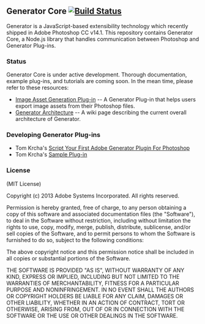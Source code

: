 ## Generator Core [![Build Status](https://travis-ci.org/adobe-photoshop/generator-core.png?branch=master)](https://travis-ci.org/adobe-photoshop/generator-core)

Generator is a JavaScript-based extensibility technology which recently shipped in Adobe Photoshop CC v14.1. This repository contains Generator Core, a Node.js library that handles communication between Photoshop and Generator Plug-ins.

### Status

Generator Core is under active development. Thorough documentation, example plug-ins, and tutorials are coming soon. In the mean time, please refer to these resources:

* [Image Asset Generation Plug-in](https://github.com/adobe-photoshop/generator-assets) -- A Generator Plug-in that helps users export image assets from their Photoshop files.
* [Generator Architecture](https://github.com/adobe-photoshop/generator-core/wiki/Generator-Architecture) -- A wiki page describing the current overall architecture of Generator.

### Developing Generator Plug-ins

* Tom Krcha's [Script Your First Adobe Generator Plugin For Photoshop](http://tomkrcha.com/?p=3896)
* Tom Krcha's [Sample Plug-in](https://github.com/tomkrcha/generator-getting-started/)

### License

(MIT License)

Copyright (c) 2013 Adobe Systems Incorporated. All rights reserved.

Permission is hereby granted, free of charge, to any person obtaining a
copy of this software and associated documentation files (the "Software"),
to deal in the Software without restriction, including without limitation
the rights to use, copy, modify, merge, publish, distribute, sublicense,
and/or sell copies of the Software, and to permit persons to whom the
Software is furnished to do so, subject to the following conditions:

The above copyright notice and this permission notice shall be included in
all copies or substantial portions of the Software.

THE SOFTWARE IS PROVIDED "AS IS", WITHOUT WARRANTY OF ANY KIND, EXPRESS OR
IMPLIED, INCLUDING BUT NOT LIMITED TO THE WARRANTIES OF MERCHANTABILITY,
FITNESS FOR A PARTICULAR PURPOSE AND NONINFRINGEMENT. IN NO EVENT SHALL THE
AUTHORS OR COPYRIGHT HOLDERS BE LIABLE FOR ANY CLAIM, DAMAGES OR OTHER
LIABILITY, WHETHER IN AN ACTION OF CONTRACT, TORT OR OTHERWISE, ARISING
FROM, OUT OF OR IN CONNECTION WITH THE SOFTWARE OR THE USE OR OTHER
DEALINGS IN THE SOFTWARE.
